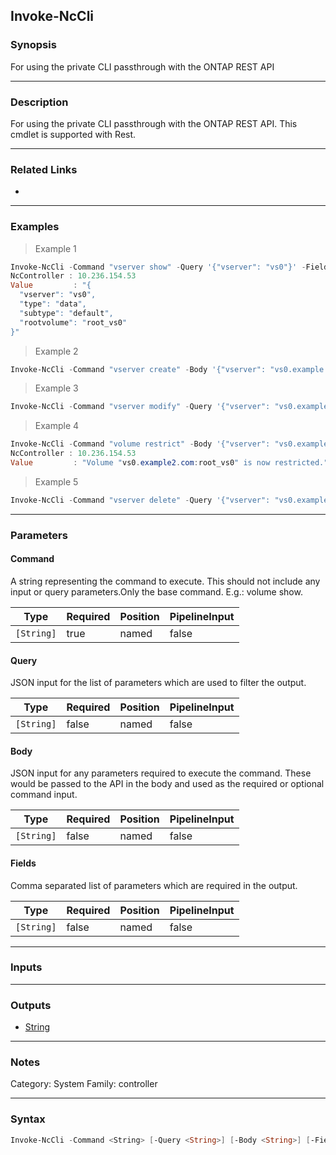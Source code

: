 Invoke-NcCli
------------

### Synopsis
For using the private CLI passthrough with the ONTAP REST API

---

### Description

For using the private CLI passthrough with the ONTAP REST API. This cmdlet is supported with Rest.

---

### Related Links
* 

---

### Examples
> Example 1

```PowerShell
Invoke-NcCli -Command "vserver show" -Query '{"vserver": "vs0"}' -Fields "type,rootvolume,subtype"
NcController : 10.236.154.53
Value         : "{
  "vserver": "vs0",
  "type": "data",
  "subtype": "default",
  "rootvolume": "root_vs0"
}"

```
> Example 2

```PowerShell
Invoke-NcCli -Command "vserver create" -Body '{"vserver": "vs0.example.com", "rootvolume": "root_vs0", "language": "en_US.UTF-8"}'
```
> Example 3

```PowerShell
Invoke-NcCli -Command "vserver modify" -Query '{"vserver": "vs0.example.com"}' -Body '{"comment": "Sales team access", "language": "c"}'
```
> Example 4

```PowerShell
Invoke-NcCli -Command "volume restrict" -Body '{"vserver": "vs0.example2.com", "volume": "root_vs0"}'
NcController : 10.236.154.53
Value         : "Volume "vs0.example2.com:root_vs0" is now restricted."

```
> Example 5

```PowerShell
Invoke-NcCli -Command "vserver delete" -Query '{"vserver": "vs0.example.com"}'
```

---

### Parameters
#### **Command**
A string representing the command to execute. This should not include any input or query parameters.Only the base command. E.g.: volume show.

|Type      |Required|Position|PipelineInput|
|----------|--------|--------|-------------|
|`[String]`|true    |named   |false        |

#### **Query**
JSON input for the list of parameters which are used to filter the output.

|Type      |Required|Position|PipelineInput|
|----------|--------|--------|-------------|
|`[String]`|false   |named   |false        |

#### **Body**
JSON input for any parameters required to execute the command. These would be passed to the API in the body and used as the required or optional command input.

|Type      |Required|Position|PipelineInput|
|----------|--------|--------|-------------|
|`[String]`|false   |named   |false        |

#### **Fields**
Comma separated list of parameters which are required in the output.

|Type      |Required|Position|PipelineInput|
|----------|--------|--------|-------------|
|`[String]`|false   |named   |false        |

---

### Inputs

---

### Outputs
* [String](https://learn.microsoft.com/en-us/dotnet/api/System.String)

---

### Notes
Category: System
Family: controller

---

### Syntax
```PowerShell
Invoke-NcCli -Command <String> [-Query <String>] [-Body <String>] [-Fields <String>] [<CommonParameters>]
```

